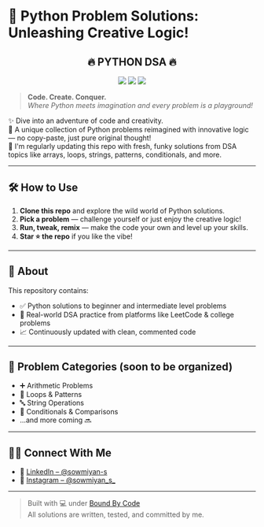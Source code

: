 # 🐍 Python Problem Solutions: Unleashing Creative Logic!

<div align="center">

<h2>🔥 PYTHON DSA 🔥</h2>
<p>
  <img src="https://img.shields.io/badge/Python-Programming-blue?logo=python" />
  <img src="https://img.shields.io/badge/DSA-Logic-green?logo=codeforces" />
  <img src="https://img.shields.io/badge/Creative-Solutions-orange?logo=sparkpost" />
</p>
</div>

> **Code. Create. Conquer.**  
> _Where Python meets imagination and every problem is a playground!_

✨ Dive into an adventure of code and creativity.  
🧠 A unique collection of Python problems reimagined with innovative logic — no copy-paste, just pure original thought!  
🚀 I'm regularly updating this repo with fresh, funky solutions from DSA topics like arrays, loops, strings, patterns, conditionals, and more.

---

## 🛠️ How to Use

1. **Clone this repo** and explore the wild world of Python solutions.
2. **Pick a problem** — challenge yourself or just enjoy the creative logic!
3. **Run, tweak, remix** — make the code your own and level up your skills.
4. **Star ⭐ the repo** if you like the vibe!

---

## 📌 About

This repository contains:
- ✅ Python solutions to beginner and intermediate level problems
- 🧩 Real-world DSA practice from platforms like LeetCode & college problems
- 📈 Continuously updated with clean, commented code

---

## 📂 Problem Categories (soon to be organized)
- ➕ Arithmetic Problems
- 🔁 Loops & Patterns
- 🔤 String Operations
- 📏 Conditionals & Comparisons
- ...and more coming 🔜

---

## 🙋‍♂️ Connect With Me

- 🔗 [LinkedIn – @sowmiyan-s](https://www.linkedin.com/in/sowmiyan-s)  
- 📸 [Instagram – @sowmiyan_s_](https://instagram.com/sowmiyan_s_)

---
> Built with 💻 under [Bound By Code](https://www.instagram.com/bound_by_code)  
> All solutions are written, tested, and committed by me.

